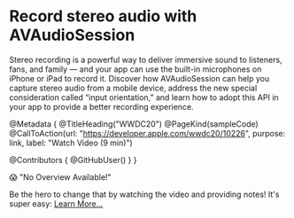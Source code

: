 # Record stereo audio with AVAudioSession

Stereo recording is a powerful way to deliver immersive sound to listeners, fans, and family — and your app can use the built-in microphones on iPhone or iPad to record it. Discover how AVAudioSession can help you capture stereo audio from a mobile device, address the new special consideration called “input orientation,” and learn how to adopt this API in your app to provide a better recording experience.

@Metadata {
   @TitleHeading("WWDC20")
   @PageKind(sampleCode)
   @CallToAction(url: "https://developer.apple.com/wwdc20/10226", purpose: link, label: "Watch Video (9 min)")

   @Contributors {
      @GitHubUser(<replace this with your GitHub handle>)
   }
}

😱 "No Overview Available!"

Be the hero to change that by watching the video and providing notes! It's super easy:
 [Learn More…](https://wwdcnotes.com/documentation/wwdcnotes/contributing)
